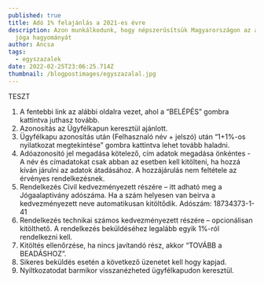 ```yaml
---
published: true
title: Adó 1% felajánlás a 2021-es évre
description: Azon munkálkodunk, hogy népszerűsítsük Magyarországon az astanga
  jóga hagyományát
author: Ancsa
tags:
  - egyszazalek
date: 2022-02-25T23:06:25.714Z
thumbnail: /blogpostimages/egyszazalal.jpg
---
```

TESZT

1. A fentebbi link az alábbi oldalra vezet, ahol a “BELÉPÉS” gombra kattintva juthasz tovább.
2. Azonosítás az Ügyfélkapun keresztül ajánlott.
3. Ügyfélkapu azonosítás után (Felhasznaló név + jelszó) után “1+1%-os nyilatkozat megtekintése” gombra kattintva lehet tovább haladni.
4. Adóazonositó jel megadása kötelező, cím adatok megadása önkéntes - A név és címadatokat csak abban az esetben kell kitölteni, ha hozzá kíván járulni az adatok átadásához. A hozzájárulás nem feltétele az érvényes rendelkezésnek.
5. Rendelkezés Civil kedvezményezett részére – itt adható meg a Jógaalaptivány adószáma. Ha a szám helyesen van beirva a kedvezményezett neve automatikusan kitöltődik. Adószám: 18734373-1-41
6. Rendelkezés technikai számos kedvezményezett részére – opcionálisan kitölthető. A rendelkezés beküldéséhez legalább egyik 1%-ról rendelkezni kell.
7. Kitöltés ellenőrzése, ha nincs javítandó rész, akkor “TOVÁBB a BEADÁSHOZ”.
8. Sikeres beküldés esetén a következő üzenetet kell hogy kapjad.
9. Nyiltkozatodat barmikor visszanézheted ügyfélkapudon keresztül.